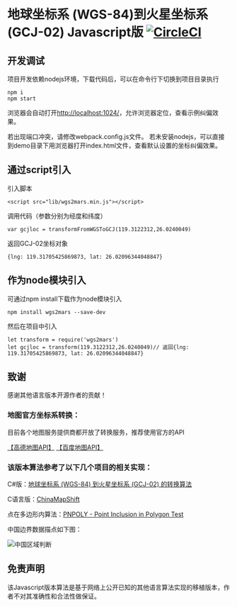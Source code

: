 # 地球坐标系 (WGS-84)到火星坐标系 (GCJ-02) Javascript版 [![CircleCI](https://dl.circleci.com/status-badge/img/gh/hiwanz/wgs2mars.js/tree/main.svg?style=svg)](https://dl.circleci.com/status-badge/redirect/gh/hiwanz/wgs2mars.js/tree/main)

## 开发调试

项目开发依赖nodejs环境，下载代码后，可以在命令行下切换到项目目录执行

    npm i
    npm start

浏览器会自动打开[http://localhost:1024/](http://localhost:1024/)，允许浏览器定位，查看示例纠偏效果。

若出现端口冲突，请修改webpack.config.js文件。
若未安装nodejs，可以直接到demo目录下用浏览器打开index.html文件，查看默认设置的坐标纠偏效果。

## 通过script引入

引入脚本

    <script src="lib/wgs2mars.min.js"></script>

调用代码（参数分别为经度和纬度）

    var gcjloc = transformFromWGSToGCJ(119.3122312,26.0240049)

返回GCJ-02坐标对象

    {lng: 119.31705425869873, lat: 26.02096344048847}

## 作为node模块引入

可通过npm install下载作为node模块引入

    npm install wgs2mars --save-dev

然后在项目中引入
    
    let transform = require('wgs2mars')
    let gcjloc = transform(119.3122312,26.0240049)// 返回{lng: 119.31705425869873, lat: 26.02096344048847}

## 致谢

感谢其他语言版本开源作者的贡献！

### 地图官方坐标系转换：

目前各个地图服务提供商都开放了转换服务，推荐使用官方的API

[【高德地图API】](http://lbs.amap.com/api/javascript-api/reference/lnglat-to-address/#t2 "【高德地图API】")
[【百度地图API】](http://lbsyun.baidu.com/index.php?title=webapi/guide/changeposition "【百度地图API】")

### 该版本算法参考了以下几个项目的相关实现：

C#版：[地球坐标系 (WGS-84) 到火星坐标系 (GCJ-02) 的转换算法](http://blog.csdn.net/coolypf/article/details/8686588 "地球坐标系 (WGS-84) 到火星坐标系 (GCJ-02) 的转换算法")

C语言版：[ChinaMapShift](https://github.com/Dronaldo17/ChinaMapShift/blob/master/algorithm/china_shift.c "ChinaMapShift")

点在多边形内算法：[PNPOLY - Point Inclusion in Polygon Test](https://wrf.ecse.rpi.edu//Research/Short_Notes/pnpoly.html "PNPOLY - Point Inclusion in Polygon Test")

中国边界数据描点如下图：

![中国区域判断](in-china-region.png)

## 免责声明

该Javascript版本算法是基于网络上公开已知的其他语言算法实现的移植版本，作者不对其准确性和合法性做保证。